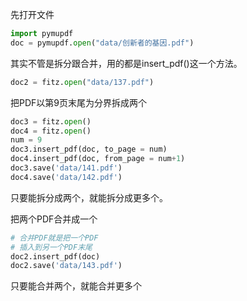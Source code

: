 先打开文件
```python
import pymupdf
doc = pymupdf.open("data/创新者的基因.pdf")
```

其实不管是拆分跟合并，用的都是insert_pdf()这一个方法。

```python
doc2 = fitz.open("data/137.pdf")
```

把PDF以第9页末尾为分界拆成两个

```python
doc3 = fitz.open()
doc4 = fitz.open()
num = 9
doc3.insert_pdf(doc, to_page = num)
doc4.insert_pdf(doc, from_page = num+1)
doc3.save('data/141.pdf')
doc4.save('data/142.pdf')
```
只要能拆分成两个，就能拆分成更多个。

把两个PDF合并成一个
```python
# 合并PDF就是把一个PDF
# 插入到另一个PDF末尾
doc2.insert_pdf(doc)
doc2.save('data/143.pdf')
```

只要能合并两个，就能合并更多个

